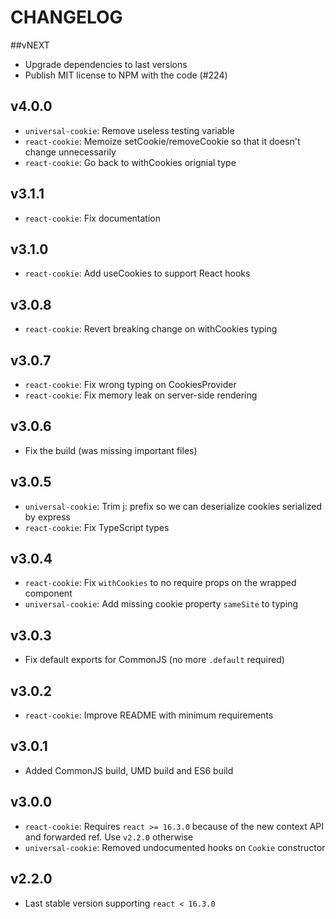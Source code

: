 # CHANGELOG

##vNEXT

- Upgrade dependencies to last versions
- Publish MIT license to NPM with the code (#224)

## v4.0.0

- `universal-cookie`: Remove useless testing variable
- `react-cookie`: Memoize setCookie/removeCookie so that it doesn't change unnecessarily
- `react-cookie`: Go back to withCookies orignial type

## v3.1.1

- `react-cookie`: Fix documentation

## v3.1.0

- `react-cookie`: Add useCookies to support React hooks

## v3.0.8

- `react-cookie`: Revert breaking change on withCookies typing

## v3.0.7

- `react-cookie`: Fix wrong typing on CookiesProvider
- `react-cookie`: Fix memory leak on server-side rendering

## v3.0.6

- Fix the build (was missing important files)

## v3.0.5

- `universal-cookie`: Trim j: prefix so we can deserialize cookies serialized by express
- `react-cookie`: Fix TypeScript types

## v3.0.4

- `react-cookie`: Fix `withCookies` to no require props on the wrapped component
- `universal-cookie`: Add missing cookie property `sameSite` to typing

## v3.0.3

- Fix default exports for CommonJS (no more `.default` required)

## v3.0.2

- `react-cookie`: Improve README with minimum requirements

## v3.0.1

- Added CommonJS build, UMD build and ES6 build

## v3.0.0

- `react-cookie`: Requires `react >= 16.3.0` because of the new context API and forwarded ref. Use `v2.2.0` otherwise
- `universal-cookie`: Removed undocumented hooks on `Cookie` constructor

## v2.2.0

- Last stable version supporting `react < 16.3.0`
